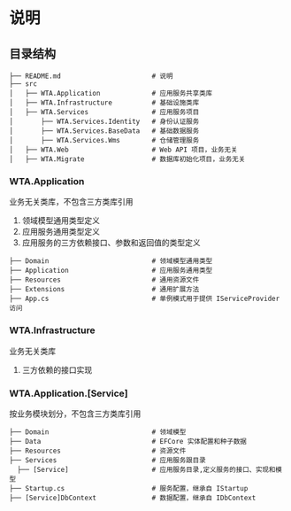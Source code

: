 # 说明

## 目录结构

```
├── README.md                       # 说明
├── src
│   ├── WTA.Application             # 应用服务共享类库
│   ├── WTA.Infrastructure          # 基础设施类库
│   ├── WTA.Services                # 应用服务项目
│       ├── WTA.Services.Identity   # 身份认证服务
│       ├── WTA.Services.BaseData   # 基础数据服务
│       ├── WTA.Services.Wms        # 仓储管理服务
│   ├── WTA.Web                     # Web API 项目，业务无关
│   ├── WTA.Migrate                 # 数据库初始化项目，业务无关
```

### WTA.Application

业务无关类库，不包含三方类库引用

1. 领域模型通用类型定义
1. 应用服务通用类型定义
1. 应用服务的三方依赖接口、参数和返回值的类型定义

```
├── Domain                          # 领域模型通用类型
├── Application                     # 应用服务通用类型
├── Resources                       # 通用资源文件
├── Extensions                      # 通用扩展方法
├── App.cs                          # 单例模式用于提供 IServiceProvider 访问
```

### WTA.Infrastructure 

业务无关类库

1. 三方依赖的接口实现

### WTA.Application.[Service]

按业务模块划分，不包含三方类库引用

```
├── Domain                          # 领域模型
├── Data                            # EFCore 实体配置和种子数据
├── Resources                       # 资源文件
├── Services                        # 应用服务跟目录
  ├── [Service]                     # 应用服务目录,定义服务的接口、实现和模型
├── Startup.cs                      # 服务配置，继承自 IStartup
├── [Service]DbContext              # 数据配置，继承自 IDbContext
```
